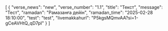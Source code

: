 [
  {
    "verse_news": "new",
    "verse_number": "1.1",
    "title": "Текст",
    "message": "Тест",
    "ramadan": "Рамазанға дейін",
    "ramadan_time": "2025-02-28 18:10:00",
    "test": "test",
    "livemakkahurl": "P5kgsMQmvAA?si=1-gCeAVHtQ_qD7pI"
  }
]